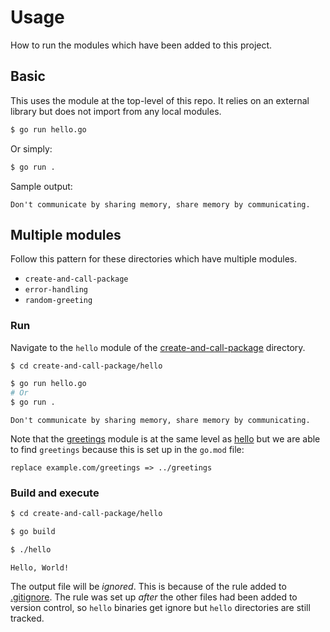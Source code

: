 # Usage

How to run the modules which have been added to this project.


## Basic

This uses the module at the top-level of this repo. It relies on an external library but does not import from any local modules.

```sh
$ go run hello.go
```

Or simply:

```sh
$ go run .
```

Sample output:

```
Don't communicate by sharing memory, share memory by communicating.
```


## Multiple modules

Follow this pattern for these directories which have multiple modules.

- `create-and-call-package`
- `error-handling`
- `random-greeting`

### Run

Navigate to the `hello` module of the [create-and-call-package](/create-and-call-package/) directory.

```sh
$ cd create-and-call-package/hello
```

```sh
$ go run hello.go
# Or
$ go run .
```

```
Don't communicate by sharing memory, share memory by communicating.
```

Note that the [greetings](/create-and-call-package/greetings/) module is at the same level as [hello](/create-and-call-package/hello/) but we are able to find `greetings` because this is set up in the `go.mod` file:

```
replace example.com/greetings => ../greetings
```

### Build and execute

```sh
$ cd create-and-call-package/hello
```

```sh
$ go build
```

```sh
$ ./hello
```
```
Hello, World!
```

The output file will be _ignored_. This is because of the rule added to [.gitignore](/.gitignore). The rule was set up _after_ the other files had been added to version control, so `hello` binaries get ignore but `hello` directories are still tracked.
